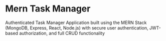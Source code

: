 # Mern Task Manager
Authenticated Task Manager Application built using the MERN Stack (MongoDB, Express, React, Node.js) with secure user authentication, JWT-based authorization, and full CRUD functionality
